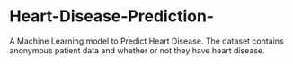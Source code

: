 # Heart-Disease-Prediction-
A Machine Learning model to Predict Heart Disease. The dataset contains anonymous patient data and whether or not they have heart disease.
